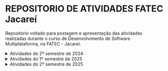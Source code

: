 # REPOSITORIO DE ATIVIDADES FATEC Jacareí
  Repositório voltado para postagem e apresentação das atividades realizadas durante o curso de Desenvolvimento de Software Multiplataforma, na FATEC - Jacareí.

<details>
<summary> Atividades do 2º semestre de 2024 </summary>

 | Desenvolvimento WEB |
 |----|
 | [`Atividade 1`](./2s2024/DesenvolvimentoWeb/lista1/) |
 | [`Atividade 2`](./2s2024/DesenvolvimentoWeb/lista2.html) |
 | [`Atividade 3`](./2s2024/DesenvolvimentoWeb/atividade3-240917/)|
 | [`Atividade 4`](./2s2024/DesenvolvimentoWeb/241001/)|
 | [`Atividade 5`](./2s2024/DesenvolvimentoWeb/lista5)|
 | [`Atividade 6 - Bootstrap`](./2s2024/DesenvolvimentoWeb/bootstrap/)|
 | [`Atividade 7`](./2s2024/DesenvolvimentoWeb/lista7/)|
 
 | Algoritimo (atividades de revisão)|
 |----|
 | [`Atividade Aula 6`](./2s2024/Algoritmo/AtividadeAula6/) |
 | [`Atividade 1`](./2s2024/Algoritmo/atividade1) |
 | [`Atividade 2`](./2s2024/Algoritmo/atividade2) |
 | [`Atividade 3`](./2s2024/Algoritmo/atividade3) |
 | [`Atividade 4`](./2s2024/Algoritmo/atividade4) |

 | Modelagem de Banco de Dados |
 |----|
 | [`Atividade 1`](./2s2024/MB/atividade1/lista1.txt) |
 | [`Atividade 2`](./2s2024/MB/atividade2/atvReposicao20-11.txt) |
</details>
<details>
<summary> Atividades do 1º semestre de 2025 </summary>

 | Programação Web II |
 |----|
 | [`Atividade 1`](./1s2025/web2/Atv1Props/front/) |
 | [`Atividade 2`](./1s2025/web2/atvContext/front/) |
 | [`Atividade 3`](./1s2025/web2/atv3/front/) |
 | [`Atividade 4`](./1s2025/web2/atv4/front/) |
 | [`Atividade 5`](./1s2025/web2/atv5) |
 | [`Atividade 6`](./1s2025/web2/atv6) |
 | [`Atividade 7`](./1s2025/web2/atv7/) |
 | [`Atividade 8`](./1s2025/web2/atividade8/) |

 | Matematica para Computação |
 |----|
 | [`Atividade individual 1`](./1s2025/matComputacao/exercicioIndividual1) |

 | Estrutura de Dados |
 |----|
 | [`Atividade individual 1`](./1s2025/EstruturaDados/exercicioIndividual1/) |
 
 | Tecnicas de Programação |
 |----|
 | [`Aula 4`](./1s2025/TecProg/Aula4/) |
 | [`Aula 5`](./1s2025/TecProg/Aula5/) |
 | [`Aula 6`](./1s2025/TecProg/Aula6/) |
 </details>

<details>
<summary> Atividades do 2º semestre de 2025 </summary>

 | Programação Web III |
 |----|
 | [`Atividade 1`](./2s2025/web3/atividade1/) |
 | [`Atividade 2`](./2s2025/web3/atividade2/) |

 | Técnicas de programação II |
 |----|
 | [`Atividade Revisão`](./2s2025/tecProg2/atividadeRevisao/) |
 | [`Atividade Tratamento de Dados`](./2s2025/tecProg2/atividadeTratamentoDados/) |
 | [`Atividade Envio E-mail`](./2s2025/tecProg2/atividadeEmail/) |

 | Banco de Dados Não Relacional |
 | ---- |
 | [`Atividade 1 - Revisão`](./2s2025/DB/atividadeRevisao1/) |

</details>

